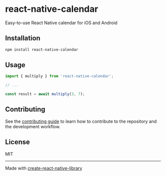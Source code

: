 # react-native-calendar

Easy-to-use React Native calendar for iOS and Android

## Installation

```sh
npm install react-native-calendar
```

## Usage

```js
import { multiply } from 'react-native-calendar';

// ...

const result = await multiply(3, 7);
```

## Contributing

See the [contributing guide](CONTRIBUTING.md) to learn how to contribute to the repository and the development workflow.

## License

MIT

---

Made with [create-react-native-library](https://github.com/callstack/react-native-builder-bob)
